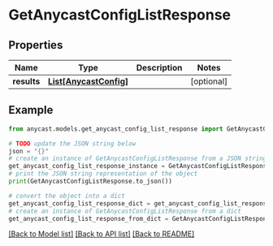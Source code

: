 # GetAnycastConfigListResponse


## Properties

Name | Type | Description | Notes
------------ | ------------- | ------------- | -------------
**results** | [**List[AnycastConfig]**](AnycastConfig.md) |  | [optional] 

## Example

```python
from anycast.models.get_anycast_config_list_response import GetAnycastConfigListResponse

# TODO update the JSON string below
json = "{}"
# create an instance of GetAnycastConfigListResponse from a JSON string
get_anycast_config_list_response_instance = GetAnycastConfigListResponse.from_json(json)
# print the JSON string representation of the object
print(GetAnycastConfigListResponse.to_json())

# convert the object into a dict
get_anycast_config_list_response_dict = get_anycast_config_list_response_instance.to_dict()
# create an instance of GetAnycastConfigListResponse from a dict
get_anycast_config_list_response_from_dict = GetAnycastConfigListResponse.from_dict(get_anycast_config_list_response_dict)
```
[[Back to Model list]](../README.md#documentation-for-models) [[Back to API list]](../README.md#documentation-for-api-endpoints) [[Back to README]](../README.md)


